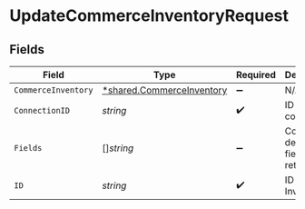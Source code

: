 # UpdateCommerceInventoryRequest


## Fields

| Field                                                                        | Type                                                                         | Required                                                                     | Description                                                                  |
| ---------------------------------------------------------------------------- | ---------------------------------------------------------------------------- | ---------------------------------------------------------------------------- | ---------------------------------------------------------------------------- |
| `CommerceInventory`                                                          | [*shared.CommerceInventory](../../../pkg/models/shared/commerceinventory.md) | :heavy_minus_sign:                                                           | N/A                                                                          |
| `ConnectionID`                                                               | *string*                                                                     | :heavy_check_mark:                                                           | ID of the connection                                                         |
| `Fields`                                                                     | []*string*                                                                   | :heavy_minus_sign:                                                           | Comma-delimited fields to return                                             |
| `ID`                                                                         | *string*                                                                     | :heavy_check_mark:                                                           | ID of the Inventory                                                          |